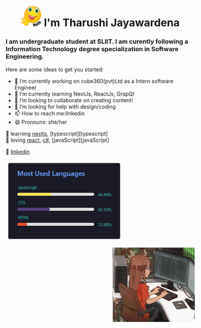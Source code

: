 ### <h1 align="center"><img src="https://github.com/TharuJayawardena/TharuJayawardena/blob/main/emoji-emoticon.gif" height="55px" width="55px">  I'm Tharushi Jayawardena</h1>
### I am undergraduate student at SLIIT. I am curently following a Information Technology degree specialization in Software Engineering.

Here are some ideas to get you started:

- 🔭 I’m currently working on cube360(pvt)Ltd as a Intern software Engineer
- 🌱 I’m currently learning NextJs, ReactJs, GrapQl
- 👯 I’m looking to collaborate on creating content!
- 🤔 I’m looking for help with design/coding
- 📫 How to reach me:linkedin
- 😄 Pronouns: she/her



 
🧠 learning [nextjs][next], [typescript][typescript]  
💜 loving [react][react], [c#][c#], [javaScript][javaScript]


👔 [linkedin][linkedin]


[react]: http://reactjs.org
[next]: https://nextjs.org
[c#]: https://www.javatpoint.com/c-sharp-tutorial
[linkedin]: https://www.linkedin.com/in/tharushijayawardena/

<p><img align="center" src="https://github.com/TharuJayawardena/TharuJayawardena/blob/main/3nRDF.jpg" /> 

<p><img align= "right" alt="gif" src="https://github.com/TharuJayawardena/TharuJayawardena/blob/main/new-game-ahagon-umiko-programming.gif"/></p>
